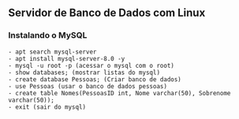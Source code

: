 ## Servidor de Banco de Dados com Linux

### Instalando o MySQL
    - apt search mysql-server 
    - apt install mysql-server-8.0 -y
    - mysql -u root -p (acessar o mysql com o root)
    - show databases; (mostrar listas do mysql)
    - create database Pessoas; (Criar banco de dados)
    - use Pessoas (usar o banco de dados pessoas)
    - create table Nomes(PessoasID int, Nome varchar(50), Sobrenome varchar(50));
    - exit (sair do mysql)